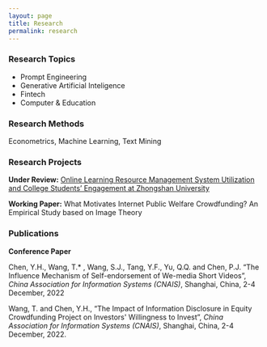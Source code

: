 ```yaml
---
layout: page
title: Research
permalink: research
---
```

### Research Topics

- Prompt Engineering
- Generative Artificial Inteligence
- Fintech
- Computer & Education

### Research Methods

Econometrics, Machine Learning, Text Mining

### Research Projects

**Under Review:** [Online Learning Resource Management System Utilization and College Students’ Engagement at Zhongshan University](LRMS.md)

**Working Paper:** What Motivates Internet Public Welfare Crowdfunding? An Empirical Study based on Image Theory

### Publications

**Conference Paper**

Chen, Y.H., Wang, T.\* , Wang, S.J., Tang, Y.F., Yu, Q.Q. and Chen, P.J. “The Influence Mechanism of Self-endorsement of We-media Short Videos”, *China Association for Information Systems (CNAIS)*, Shanghai, China, 2-4 December, 2022

Wang, T. and Chen, Y.H., “The Impact of Information Disclosure in Equity Crowdfunding Project on Investors' Willingness to Invest”, *China Association for Information Systems (CNAIS)*, Shanghai, China, 2-4 December, 2022.

